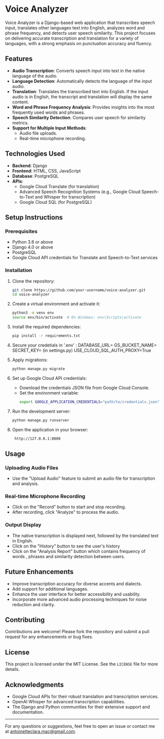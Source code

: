 # Voice Analyzer

Voice Analyzer is a Django-based web application that transcribes speech input, translates other languages text into English, analyzes word and phrase frequency, and detects user speech similarity. This project focuses on delivering accurate transcription and translation for a variety of languages, with a strong emphasis on punctuation accuracy and fluency.

## Features

- **Audio Transcription**: Converts speech input into text in the native language of the audio.
- **Language Detection**: Automatically detects the language of the input audio.
- **Translation**: Translates the transcribed text into English. If the input audio is in English, the transcript and translation will display the same content.
- **Word and Phrase Frequency Analysis**: Provides insights into the most frequently used words and phrases.
- **Speech Similarity Detection**: Compares user speech for similarity metrics.
- **Support for Multiple Input Methods**:
  - Audio file uploads.
  - Real-time microphone recording.

## Technologies Used

- **Backend**: Django
- **Frontend**: HTML, CSS, JavaScript
- **Database**: PostgreSQL
- **APIs**:
  - Google Cloud Translate (for translation)
  - Advanced Speech Recognition Systems (e.g., Google Cloud Speech-to-Text and Whisper for transcription)
  - Google Cloud SQL (for PostgreSQL)

## Setup Instructions

### Prerequisites
- Python 3.8 or above
- Django 4.0 or above
- PostgreSQL
- Google Cloud API credentials for Translate and Speech-to-Text services

### Installation

1. Clone the repository:
   ```bash
   git clone https://github.com/your-username/voice-analyzer.git
   cd voice-analyzer
   ```

2. Create a virtual environment and activate it:
   ```bash
   python3 -m venv env
   source env/bin/activate  # On Windows: env\Scripts\activate
   ```

3. Install the required dependencies:
   ```bash
   pip install -r requirements.txt
   ```

4. Secure your credetials in '.env' :
    DATABASE_URL= <your cloud database url>
    GS_BUCKET_NAME= <your cloud bucket name>
    SECRET_KEY= <your django secret key> (in settings.py)
    USE_CLOUD_SQL_AUTH_PROXY=True

5. Apply migrations:
   ```bash
   python manage.py migrate
   ```

6. Set up Google Cloud API credentials:
   - Download the credentials JSON file from Google Cloud Console.
   - Set the environment variable:
     ```bash
     export GOOGLE_APPLICATION_CREDENTIALS="path/to/credentials.json"
     ```

7. Run the development server:
   ```bash
   python manage.py runserver
   ```

8. Open the application in your browser:
   ```bash
    http://127.0.0.1:8000
   ```

## Usage

### Uploading Audio Files
- Use the "Upload Audio" feature to submit an audio file for transcription and analysis.

### Real-time Microphone Recording
- Click on the "Record" button to start and stop recording.
- After recording, click "Analyze" to process the audio.

### Output Display
- The native transcription is displayed next, followed by the translated text in English.
- Click on the "History" button to see the user's history
- Click on the "Analysis Report" button which contains frequency of words , phrases and similarity detection between users.

## Future Enhancements

- Improve transcription accuracy for diverse accents and dialects.
- Add support for additional languages.
- Enhance the user interface for better accessibility and usability.
- Incorporate more advanced audio processing techniques for noise reduction and clarity.

## Contributing

Contributions are welcome! Please fork the repository and submit a pull request for any enhancements or bug fixes.

## License

This project is licensed under the MIT License. See the `LICENSE` file for more details.

## Acknowledgments

- Google Cloud APIs for their robust translation and transcription services.
- OpenAI Whisper for advanced transcription capabilities.
- The Django and Python communities for their extensive support and documentation.

---

For any questions or suggestions, feel free to open an issue or contact me at antoinetteclara.mac@gmail.com.

